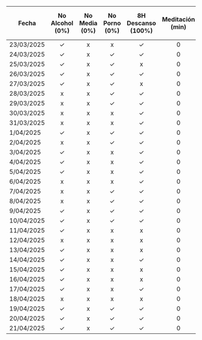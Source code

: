 | Fecha      | No Alcohol (0%) | No Media (0%) | No Porno (0%) | 8H Descanso (100%) | Meditación (min) | Buen Círculo (100%) | Ejercicio (5:30-5:50 PM) | Horario GOD | Certificaciones Avanzadas |
| ---------- | :-------------: | :-----------: | :-----------: | :----------------: | :--------------: | :-----------------: | :----------------------: | :---------: | :-----------------------: |
| 23/03/2025 |        ✓        |       x       |       x       |         ✓          |        0         |          x          |            x             |      x      |                           |
| 24/03/2025 |        ✓        |       x       |       ✓       |         ✓          |        0         |          x          |            ✓             |      ✓      |       eJPTv2:0.25h        |
| 25/03/2025 |        ✓        |       x       |       ✓       |         x          |        0         |          x          |            x             |      ✓      |       eJPTv2:0.25h        |
| 26/03/2025 |        ✓        |       x       |       ✓       |         ✓          |        0         |          x          |            ✓             |      ✓      |       eJPTv2:0.25h        |
| 27/03/2025 |        ✓        |       x       |       ✓       |         x          |        0         |          x          |            x             |      ✓      |                           |
| 28/03/2025 |        x        |       x       |       ✓       |         ✓          |        0         |          x          |            ✓             |      ✓      |                           |
| 29/03/2025 |        x        |       x       |       ✓       |         ✓          |        0         |          x          |            x             |      ✓      |       eJPTv2:0.233h       |
| 30/03/2025 |        x        |       x       |       x       |         ✓          |        0         |          x          |            x             |      x      |                           |
| 31/03/2025 |        x        |       x       |       x       |         ✓          |        0         |          x          |            ✓             |      ✓      |        eJPTv2:0.3h        |
| 1/04/2025  |        ✓        |       x       |       ✓       |         ✓          |        0         |          x          |            x             |      ✓      |       eJPTv2:0.75h        |
| 2/04/2025  |        x        |       x       |       ✓       |         ✓          |        0         |          x          |            ✓             |      ✓      |        eJPTv2:0.3h        |
| 3/04/2025  |        ✓        |       x       |       x       |         ✓          |        0         |          x          |            x             |      ✓      |        eJPTv2:0.3h        |
| 4/04/2025  |        ✓        |       x       |       x       |         ✓          |        0         |          x          |            x             |      ✓      |        eJPTv2:0.3h        |
| 5/04/2025  |        ✓        |       x       |       x       |         ✓          |        0         |          x          |            x             |      x      |        eJPTv2:0.2h        |
| 6/04/2025  |        x        |       x       |       x       |         ✓          |        0         |          x          |            x             |      x      |                           |
| 7/04/2025  |        x        |       x       |       ✓       |         ✓          |        0         |          x          |            ✓             |      ✓      |                           |
| 8/04/2025  |        x        |       x       |       ✓       |         ✓          |        0         |          x          |            x             |      ✓      |       eJPTv2:0.35h        |
| 9/04/2025 | ✓ | x | ✓ | ✓ | 0 | x | ✓ | ✓ |  |
| 10/04/2025 | ✓ | x | ✓ | ✓ | 0 | x | x | ✓ |  |
| 11/04/2025 | ✓ | x | x | x | 0 | x | x | ✓ |  |
| 12/04/2025 | x | x | x | x | 0 | x | x | x |  |
| 13/04/2025 | ✓ | x | x | x | 0 | x | x | x |  |
| 14/04/2025 | ✓ | x | x | ✓ | 0 | x | ✓ | ✓ | eJPTv2:0.5h |
| 15/04/2025 | ✓ | x | x | x | 0 | x | x | ✓ | eJPTv2:0.26h |
| 16/04/2025 | ✓ | x | x | x | 0 | x | ✓ | ✓ | eJPTv2:0.13h |
| 17/04/2025 | ✓ | x | x | ✓ | 0 | x | x | ✓ | eJPTv2:0.133333333h |
| 18/04/2025 | x | x | x | x | 0 | x | x | x |  |
| 19/04/2025 | ✓ | x | ✓ | ✓ | 0 | x | x | x |  |
| 20/04/2025 | ✓ | x | ✓ | ✓ | 0 | x | ✓ | ✓ |  |
| 21/04/2025 | ✓ | x | ✓ | ✓ | 0 | x | ✓ | ✓ | eJPTv2:0.21h |
